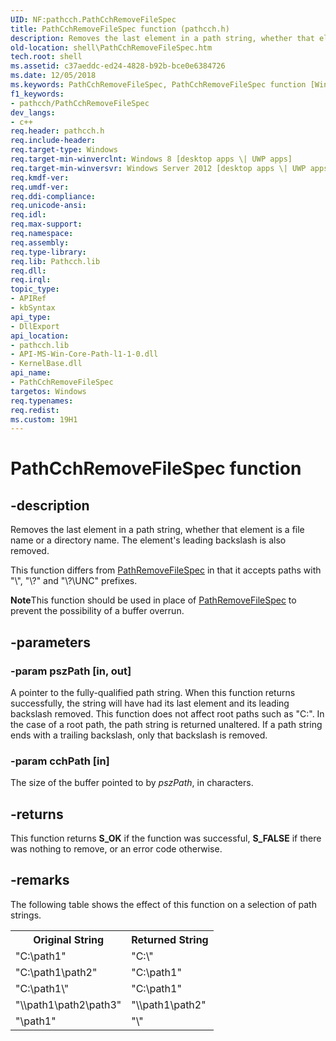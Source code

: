 ```yaml
---
UID: NF:pathcch.PathCchRemoveFileSpec
title: PathCchRemoveFileSpec function (pathcch.h)
description: Removes the last element in a path string, whether that element is a file name or a directory name.
old-location: shell\PathCchRemoveFileSpec.htm
tech.root: shell
ms.assetid: c37aeddc-ed24-4828-b92b-bce0e6384726
ms.date: 12/05/2018
ms.keywords: PathCchRemoveFileSpec, PathCchRemoveFileSpec function [Windows Shell], pathcch/PathCchRemoveFileSpec, shell.PathCchRemoveFileSpec
f1_keywords:
- pathcch/PathCchRemoveFileSpec
dev_langs:
- c++
req.header: pathcch.h
req.include-header: 
req.target-type: Windows
req.target-min-winverclnt: Windows 8 [desktop apps \| UWP apps]
req.target-min-winversvr: Windows Server 2012 [desktop apps \| UWP apps]
req.kmdf-ver: 
req.umdf-ver: 
req.ddi-compliance: 
req.unicode-ansi: 
req.idl: 
req.max-support: 
req.namespace: 
req.assembly: 
req.type-library: 
req.lib: Pathcch.lib
req.dll: 
req.irql: 
topic_type:
- APIRef
- kbSyntax
api_type:
- DllExport
api_location:
- pathcch.lib
- API-MS-Win-Core-Path-l1-1-0.dll
- KernelBase.dll
api_name:
- PathCchRemoveFileSpec
targetos: Windows
req.typenames: 
req.redist: 
ms.custom: 19H1
---
```


# PathCchRemoveFileSpec function


## -description

Removes the last element in a path string, whether that element is a file name or a directory name. The element's leading backslash is also removed.

This function differs from <a href="https://docs.microsoft.com/windows/desktop/api/shlwapi/nf-shlwapi-pathremovefilespeca">PathRemoveFileSpec</a> in that it accepts paths with "\\", "\\?\" and "\\?\UNC\" prefixes.

<div class="alert"><b>Note</b>This function should be used in place of <a href="https://docs.microsoft.com/windows/desktop/api/shlwapi/nf-shlwapi-pathremovefilespeca">PathRemoveFileSpec</a> to prevent the possibility of a buffer overrun.</div>


## -parameters


### -param pszPath [in, out]

A pointer to the fully-qualified path string. When this function returns successfully, the string will have had its last element and its leading backslash removed. This function does not affect root paths such as "C:\". In the case of a root path, the path string is returned unaltered. If a path string ends with a trailing backslash, only that backslash is removed.


### -param cchPath [in]

The size of the buffer pointed to by <i>pszPath</i>, in characters.


## -returns

This function returns <b>S_OK</b> if the function was successful, <b>S_FALSE</b> if there was nothing to remove, or an error code otherwise.


## -remarks

The following table shows the effect of this function on a selection of path strings.

<table class="clsStd">
<tr>
<th>Original String</th>
<th>Returned String</th>
</tr>
<tr>
<td>"C:\path1"</td>
<td>"C:\"</td>
</tr>
<tr>
<td>"C:\path1\path2"</td>
<td>"C:\path1"</td>
</tr>
<tr>
<td>"C:\path1\"</td>
<td>"C:\path1"</td>
</tr>
<tr>
<td>"\\path1\path2\path3"</td>
<td>"\\path1\path2"</td>
</tr>
<tr>
<td>"\path1"</td>
<td>"\"</td>
</tr>
</table>
 
